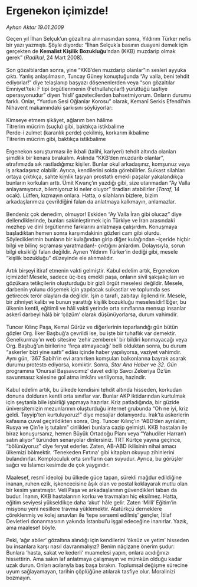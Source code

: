 # Ergenekon içimizde!

*Ayhan Aktar 19.01.2009*

<div class="taraf_structure_2col_1zq">
<div class="margen_n">



 <p>Geçen yıl İlhan Selçuk’un gözaltına alınmasından sonra, Yıldırım Türker nefis bir yazı yazmıştı. Şöyle diyordu: “İlhan Selçuk’a basının duayeni demek için gerçekten de <b>Kemalist Kişilik</b> <b>Bozukluğu</b>’ndan (KKB) muzdarip olmak gerek” (<i>Radikal</i>, 24 Mart 2008). <br/><br/>Son gözaltılardan sonra, yine “KKB’den muzdarip olanlar”ın sesleri ayyuka çıktı. Yanlış anlaşılmasın, Tuncay Güney konuştuğunda “Ay valla, beni tehdit ediyorlar!” diye telaşlanıp başyazı döşenenlerden veya “son gözaltılar Emniyet’teki F tipi örgütlenmenin (Fethullahçılar!) yürüttüğü tasfiye operasyonudur” diyen ‘hisli’ gazetecilerden bahsetmiyorum. Onların durumu farklı. Onlar, “Yurdun Sesi Oğlanlar Korosu” olarak, Kemanî Serkis Efendi’nin Nihavent makamındaki şarkısını söylüyorlar: <br/><br/>Kimseye etmem şikâyet, ağlarım ben hâlime <br/>Titrerim mücrim (suçlu) gibi, baktıkça istikbalime <br/>Perde-i zulmet (karanlık perde) çekilmiş, korkarım ikbalime <br/>Titrerim mücrim gibi, baktıkça istikbalime <br/><br/>Ergenekon soruşturması ile ikbali (talihi, kariyeri) tehdit altında olanları şimdilik bir kenara bırakalım. Aslında “KKB’den muzdarib olanlar”, etrafımızda sık rastladığımız kişiler. Bunlar okul arkadaşınız, komşunuz veya iş arkadaşınız olabilir. Ayrıca, kendilerini solda görebilirler. Suikast silahları ortaya çıktıkça, sahte kimlik taşıyan prostatlı emekli paşalar yakalandıkça bunların korkuları arttı. Ümit Kıvanç’ın yazdığı gibi, size utanmadan “Ay Valla anlayamıyoruz, bilemiyoruz ki neler oluyor” tiradları atabilirler (<i>Taraf</i>, 14 ocak). Lütfen, kızmayın onlara. Hatta, o silahların bizlere, bizim arkadaşlarımıza çevrildiğini falan da anlatmaya kalkmayın, anlamazlar. <br/><br/>Bendeniz çok denedim, olmuyor! Eskiden “Ay Valla İran gibi olucaz” diye dellendiklerinde, bunları sakinleştirmek için Türkiye ve İran arasındaki mezhep ve dinî örgütlenme farklarını anlatmaya çalışırdım. Konuşmaya başladıktan hemen sonra karşımdakinin gözleri cam gibi olurdu. Söylediklerimin bunların bir kulağından girip diğer kulağından –içeride hiçbir bilgi ve bilinç sıçraması yaratmadan!- çıktığını anlardım. Dolayısıyla, sorun bilgi eksikliği falan değildir. Aynen Yıldırım Türker’in dediği gibi, mesele “kişilik bozukluğu” düzeyinde ele alınmalıdır. <br/><br/>Artık birşeyi itiraf etmenin vakti gelmiştir. Kabul edelim artık, Ergenekon içimizde! Mesele, sadece üç-beş emekli paşa, onların sivil şakşakçıları ve gözükara tetikçilerin oluşturduğu bir gizli örgüt meselesi değildir. Mesele, darbenin yolunu döşemek için yapılacak suikastlar ve toplumda ses getirecek terör olayları da değildir. İşin o tarafı, zabıtayı ilgilendirir. Mesele, bir zihniyet kalıbı ve bunun yarattığı kişilik bozukluğu meselesidir! Eğer, bu ülkenin kentli, eğitimli ve hâli vakti yerinde orta sınıflarına mensup insanlar askerî darbeyi hâlâ bir ‘çözüm’ olarak düşünüyorlarsa, durum vahimdir. <br/><br/>Tuncer Kılınç Paşa, Kemal Gürüz ve diğerlerinin toparlandığı gün bütün gözler Org. İlker Başbuğ’a çevrildi ise, bu işte bir tuhaflık var demektir. Genelkurmay’ın web sitesine ‘zehir zemberek’ bir bildiri konmayacağı veya Org. Başbuğ’un birilerine ‘fırça atmayacağı’ belli olduktan sonra, bu durum “askerler bizi yine sattı” edâsı içinde haber yapılıyorsa, vaziyet vahimdir. Aynı gün, ‘367 Sabih’in evi aranırken komşuları balkonlarına bayrak asarak durumu protesto ediyorsa, komiktir. Sonra, <i>Star Ana Haber</i> ve <i>32. Gün</i> programına ‘Onursal Başsavcımız’ davet edilip Savcı Zekeriya Öz’ün savunmasız kalesine gol atma imkânı veriliyorsa, hazindir. <br/><br/>Kabul edelim artık, bu ülkede kendisini tehdit altında hisseden, korkudan donuna dolduran kentli orta sınıflar var. Bunlar AKP iktidarından kurtulmak için şeytanla bile işbirliği yapmaya hazırlar. Kriz patladığında, bir güzide üniversitemizin mezunlarının oluşturduğu internet grubunda “Oh ne iyi, kriz geldi. Tayyip’ten kurtuluyoruz!” diye mesajlar dolanıyordu. Irak’ta askerlerin kafasına çuval geçirildikten sonra, Org. Tuncer Kılınç’ın “ABD’den ayrılalım; Rusya ve Çin’le iş tutalım” cinlikleri bunlara cazip gelmişti. KKB hastaları ile biraz konuşursanız, hemen Büyük Ortadoğu Planı veya “Yahudiler Harran’ı satın alıyor” türünden senaryolar dinlersiniz. TRT Kürtçe yayına geçince, “bölünüyoruz” diye feryat ederler. Zaten, AB-ABD ikilisinin nihai amacı ülkemizi bölmektir. ‘Tenekeden Fırtına’ gibi kitapları okuyup zihinlerini bulandırırlar. Komploculuk orta sınıfların can suyudur. Ayrıca, bu görüşler sağcı ve İslamcı kesimde de çok yaygındır. <br/><br/>Maalesef, resmî ideoloji bu ülkede güce tapan, sürekli mağdur edildiğine inanan, ruhen ezik, işkencecisine âşık olan ve postal koklayarak mutlu olan bir kesim yaratmıştır. Veli Paşa ve arkadaşlarının güvendikleri taban da budur. İnanın, KKB hastalarının korku ve travmaları hiç eksilmez. Hatta, eğitim seviyesi yükseldikçe daha ‘akut’ hâle gelir. Zaten ‘Milli’ Eğitim’in misyonu yeni nesillere travma yüklemektir. Atatürkçü derneklere çöreklenmiş ve kolej sınavları ile ‘tepe sersemi edilmiş’ gençler, İtilaf Devletleri donanmasının yakında İstanbul’u işgal edeceğine inanırlar. Yazık, ama maalesef böyle. <br/><br/>Peki, ‘ağır abiler’ gözaltına alındığı için kendilerini ‘öksüz ve yetim’ hisseden bu insanlara karşı nasıl davranmalıyız? Benim nâçizane önerim şudur: Bunlara ‘hasta, sakat ve kederli’ muamelesi yapın, onlara acıdığınızı hissettirin. Ama sakın laf anlatmaya çalışmayın ve mümkün olduğu kadar uzak durun. Onları acılarıyla baş başa bırakın. Toplumsal değişme sürecine uyum sağlayamayan, tarihin çöplüğüne atılarak tasfiye olur. Moralinizi bozmayın.</p>

<br/>


<div id="taraf_not">
</div>

</div>


</div>
